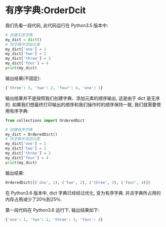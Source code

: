 # 有序字典:OrderDcit 



我们先看一段代码, 此代码运行在 Python3.5 版本中:

```python
# 创建无序字典
my_dict = dict()
# 向字典中添加元素
my_dict['one'] = 1
my_dict['two'] = 2
my_dict['three'] = 3
my_dict['four'] = 4
print(my_dict)
```

输出结果(不固定):

```python
{'three': 3, 'two': 2, 'four': 4, 'one': 1}
```

输出结果并不是按照我们创建字典、添加元素的顺序输出, 这是由于 dict 是无序的. 如果我们想最终打印输出的顺序和我们操作时的顺序保持一致, 我们就需要使用有序字典:

```python
from collections import OrderedDict

# 创建有序字典
my_dict = OrderedDict()
# 向字典中添加元素
my_dict['one'] = 1
my_dict['two'] = 2
my_dict['three'] = 3
my_dict['four'] = 4
print(my_dict)
```

输出结果:

```python
OrderedDict([('one', 1), ('two', 2), ('three', 3), ('four', 4)])
```



在 Python3.6 版本中, dict 字典已经经过优化, 变为有序字典. 并且字典所占用的内存占用减少了20％到25％. 

第一段代码在 Python3.6 运行下, 输出结果如下:

```python
{'one': 1, 'two': 2, 'three': 3, 'four': 4}
```

